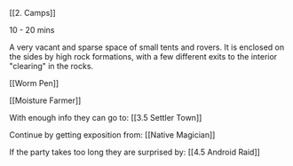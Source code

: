 [[2. Camps]]

10 - 20 mins

A very vacant and sparse space of small tents and rovers. It is enclosed on the sides by high rock formations, with a few different exits to the interior "clearing" in the rocks.

[[Worm Pen]]

[[Moisture Farmer]]

With enough info they can go to:
[[3.5 Settler Town]]

Continue by getting exposition from:
[[Native Magician]]

If the party takes too long they are surprised by:
[[4.5 Android Raid]]